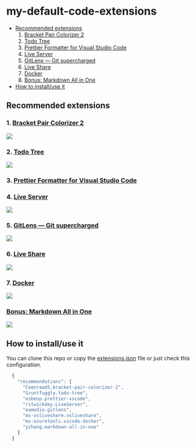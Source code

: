 # my-default-code-extensions

- [Recommended extensions](#recommended-extensions)
  1.  [Bracket Pair Colorizer 2](#1-bracket-pair-colorizer-2)
  2.  [Todo Tree](#2-todo-tree)
  3.  [Prettier Formatter for Visual Studio Code](#3-prettier-formatter-for-visual-studio-code)
  4.  [Live Server](#4-live-server)
  5.  [GitLens — Git supercharged](#5-gitlens--git-supercharged)
  6.  [Live Share](#6-live-share)
  7.  [Docker](#7-docker)
  8.  [Bonus: Markdown All in One](#bonus-markdown-all-in-one)
- [How to install/use it](#how-to-installuse-it)

## Recommended extensions

### 1. [Bracket Pair Colorizer 2](https://marketplace.visualstudio.com/items?itemName=CoenraadS.bracket-pair-colorizer-2)

![](https://github.com/CoenraadS/Bracket-Pair-Colorizer-2/raw/master/images/example.png)

### 2. [Todo Tree](https://marketplace.visualstudio.com/items?itemName=Gruntfuggly.todo-tree)

![](https://raw.githubusercontent.com/Gruntfuggly/todo-tree/master/resources/screenshot.png)

### 3. [Prettier Formatter for Visual Studio Code](https://marketplace.visualstudio.com/items?itemName=esbenp.prettier-vscode)

### 4. [Live Server](https://marketplace.visualstudio.com/items?itemName=ritwickdey.LiveServer)

![](https://github.com/ritwickdey/vscode-live-server/raw/master/images/Screenshot/vscode-live-server-animated-demo.gif)

### 5. [GitLens — Git supercharged](https://marketplace.visualstudio.com/items?itemName=eamodio.gitlens)

![](https://raw.githubusercontent.com/eamodio/vscode-gitlens/master/images/docs/gitlens-preview.gif)

### 6. [Live Share](https://marketplace.visualstudio.com/items?itemName=ms-vsliveshare.vsliveshare)

![](https://aka.ms/vsls/quickstart/viewlet-guest)

### 7. [Docker](https://marketplace.visualstudio.com/items?itemName=ms-azuretools.vscode-docker)

![](https://github.com/microsoft/vscode-docker/raw/master/resources/readme/overview.gif)

### [Bonus: Markdown All in One](https://marketplace.visualstudio.com/items?itemName=yzhang.markdown-all-in-one)

![](https://github.com/yzhang-gh/vscode-markdown/raw/master/images/gifs/toggle-bold.gif)

## How to install/use it

You can clone this repo or copy the [extensions.json](.vscode/extensions.json) file or just check this configuration.

```javascript
  {
    "recommendations": [
      "CoenraadS.bracket-pair-colorizer-2",
      "Gruntfuggly.todo-tree",
      "esbenp.prettier-vscode",
      "ritwickdey.LiveServer",
      "eamodio.gitlens",
      "ms-vsliveshare.vsliveshare",
      "ms-azuretools.vscode-docker",
      "yzhang.markdown-all-in-one"
    ]
  }
```

